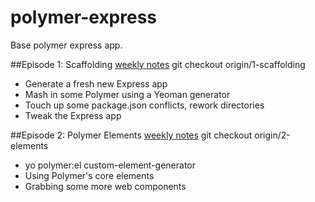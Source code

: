 polymer-express
===============

Base polymer express app.

##Episode 1: Scaffolding
[weekly notes](weekly_notes/1-scaffolding.md)
git checkout origin/1-scaffolding

- Generate a fresh new Express app
- Mash in some Polymer using a Yeoman generator
- Touch up some package.json conflicts, rework directories
- Tweak the Express app

##Episode 2: Polymer Elements
[weekly notes](weekly_notes/2-elements.md)
git checkout origin/2-elements

- yo polymer:el custom-element-generator
- Using Polymer's core elements
- Grabbing some more web components


